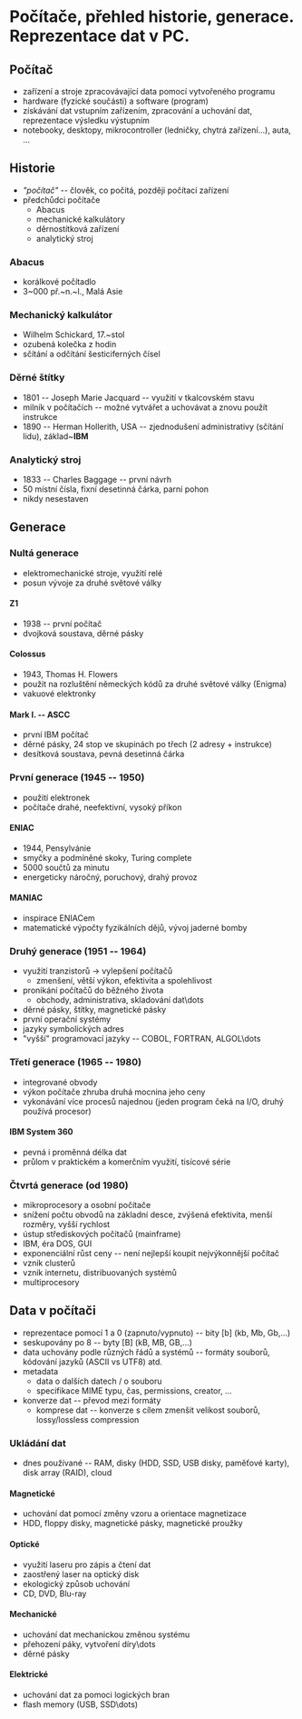# Počítače, přehled historie, generace. Reprezentace dat v PC.

## Počítač
- zařízení a stroje zpracovávající data pomocí vytvořeného programu
- hardware (fyzické součásti) a software (program)
- získávání dat vstupním zařízením, zpracování a uchování dat, reprezentace výsledku výstupním
- notebooky, desktopy, mikrocontroller (ledničky, chytrá zařízení...), auta, ...

## Historie
- *"počítač"* -- člověk, co počítá, později počítací zařízení
- předchůdci počítače
	- Abacus
	- mechanické kalkulátory
	- děrnostítková zařízení
	- analytický stroj

### Abacus
- korálkové počítadlo
- 3~000 př.~n.~l., Malá Asie

### Mechanický kalkulátor
- Wilhelm Schickard, 17.~stol
- ozubená kolečka z hodin
- sčítání a odčítání šesticiferných čísel

### Děrné štítky
- 1801 -- Joseph Marie Jacquard -- využití v tkalcovském stavu
- milník v počítačích -- možné vytvářet a uchovávat a znovu použít instrukce
- 1890 -- Herman Hollerith, USA -- zjednodušení administrativy (sčítání lidu), základ~**IBM**

### Analytický stroj
- 1833 -- Charles Baggage -- první návrh
- 50 místní čísla, fixní desetinná čárka, parní pohon
- nikdy nesestaven

## Generace
### Nultá generace
- elektromechanické stroje, využití relé
- posun vývoje za druhé světové války

#### Z1
- 1938 -- první počítač
- dvojková soustava, děrné pásky

#### Colossus
- 1943, Thomas H. Flowers
- použit na rozluštění německých kódů za druhé světové války (Enigma)
- vakuové elektronky

#### Mark I. -- ASCC
- první IBM počítač
- děrné pásky, 24 stop ve skupinách po třech (2 adresy + instrukce)
- desítková soustava, pevná desetinná čárka

### První generace (1945 -- 1950)
- použití elektronek
- počítače drahé, neefektivní, vysoký příkon

#### ENIAC
- 1944, Pensylvánie
- smyčky a podmíněné skoky, Turing complete
- 5000 součtů za minutu
- energeticky náročný, poruchový, drahý provoz

#### MANIAC
- inspirace ENIACem
- matematické výpočty fyzikálních dějů, vývoj jaderné bomby

### Druhý generace (1951 -- 1964)
- využití tranzistorů $\rightarrow$ vylepšení počítačů
	- zmenšení, větší výkon, efektivita a spolehlivost
- pronikání počítačů do běžného života
	- obchody, administrativa, skladování dat\dots
- děrné pásky, štítky, magnetické pásky
- první operační systémy
- jazyky symbolických adres
- "vyšší" programovací jazyky -- COBOL, FORTRAN, ALGOL\dots

### Třetí generace (1965 -- 1980)
- integrované obvody
- výkon počítače zhruba druhá mocnina jeho ceny
- vykonávání více procesů najednou (jeden program čeká na I/O, druhý používá procesor)

#### IBM System 360
- pevná i proměnná délka dat
- průlom v praktickém a komerčním využití, tisícové série

### Čtvrtá generace (od 1980)
- mikroprocesory a osobní počítače
- snížení počtu obvodů na základní desce, zvýšená efektivita, menší rozměry, vyšší rychlost
- ústup střediskových počítačů (mainframe)
- IBM, éra DOS, GUI
- exponenciální růst ceny -- není nejlepší koupit nejvýkonnější počítač
- vznik clusterů
- vznik internetu, distribuovaných systémů
- multiprocesory

## Data v počítači
- reprezentace pomocí 1 a 0 (zapnuto/vypnuto) -- bity [b] (kb, Mb, Gb,...)
- seskupovány po 8 -- byty [B] (kB, MB, GB,...)
- data uchovány podle různých řádů a systémů -- formáty souborů, kódování jazyků (ASCII vs UTF8) atd.
- metadata
	- data o dalších datech / o souboru
	- specifikace MIME typu, čas, permissions, creator, ...
- konverze dat -- převod mezi formáty
	- komprese dat -- konverze s cílem zmenšit velikost souborů, lossy/lossless compression

### Ukládání dat
- dnes používané -- RAM, disky (HDD, SSD, USB disky, paměťové karty), disk array (RAID), cloud

#### Magnetické
- uchování dat pomocí změny vzoru a orientace magnetizace
- HDD, floppy disky, magnetické pásky, magnetické proužky

#### Optické
- využití laseru pro zápis a čtení dat
- zaostřený laser na optický disk
- ekologický způsob uchování
- CD, DVD, Blu-ray

#### Mechanické
- uchování dat mechanickou změnou systému
- přehození páky, vytvoření díry\dots
- děrné pásky

#### Elektrické
- uchování dat za pomoci logických bran
- flash memory (USB, SSD\dots)
